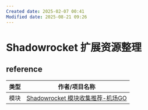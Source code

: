 ```yaml
---
Created date: 2025-02-07 00:41
Modified date: 2025-08-21 09:26
---
```

# Shadowrocket 扩展资源整理

## reference

| 类型  | 作者/项目名称                                                                                                               |
| --- | --------------------------------------------------------------------------------------------------------------------- |
| 模块  | [Shadowrocket 模块收集推荐-机场GO](https://jichanggo.com/shadowrocket%E6%A8%A1%E5%9D%97%E6%94%B6%E9%9B%86%E6%8E%A8%E8%8D%90/) |
